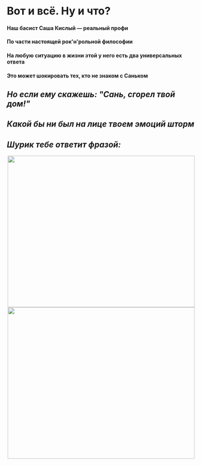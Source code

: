 # Вот и всё. Ну и что?

#### Наш басист Саша Кислый — реальный профи
#### По части настоящей рок'н'рольной философии
#### На любую ситуацию в жизни этой у него есть два универсальных ответа
#### Это может шокировать тех, кто не знаком с Саньком

## *Но если ему скажешь: "Сань, сгорел твой дом!"*
## *Какой бы ни был на лице твоем эмоций шторм*
## *Шурик тебе ответит фразой:*

<p align="center">
  <img width="500" height="404" src="https://lh4.googleusercontent.com/proxy/jxDM5jOsckU7dlzt2ZAIl1S62g2GfgfPwQnunkkUHGi3FR_RTTNPgMKZSohuBNtQJaHa2odN_5W0iaMYIhpLqGv1qEGDMsYf1yIkcMPmUkAAfdP6rDa8dbwRBoQrRBCpng">
  <img width="500" height="404" src="">
</p
